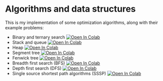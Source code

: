 # Algorithms and data structures

This is my implementation of some optimization algorithms, along with their example problems:

* Binary and ternary search [![Open In Colab](https://colab.research.google.com/assets/colab-badge.svg)](https://colab.research.google.com/drive/1m6WlTbrPjjgf2A7jwBeVTqL2vxaKYjMp?usp=sharing)
* Stack and queue [![Open In Colab](https://colab.research.google.com/assets/colab-badge.svg)](https://colab.research.google.com/drive/1lww8GwbQxXXQKmwGj-bAHZUq00az7NNy?usp=sharing)
* Heap [![Open In Colab](https://colab.research.google.com/assets/colab-badge.svg)](https://colab.research.google.com/drive/15ghMdaXxlNoWHnxb2swDZrhqL19xowa8?usp=sharing)
* Segment tree [![Open In Colab](https://colab.research.google.com/assets/colab-badge.svg)](https://colab.research.google.com/drive/1xoImUQ0ZRrHt4pY99dHVGw7ZZtaHYgPc?usp=sharing)
* Fenwick tree [![Open In Colab](https://colab.research.google.com/assets/colab-badge.svg)](https://colab.research.google.com/drive/1oitPocfizdXOFiVfRA2kwx-O-HDVddA4?usp=sharing)
* Breadth first search (BFS) [![Open In Colab](https://colab.research.google.com/assets/colab-badge.svg)](https://colab.research.google.com/drive/1b2zbPZ7VtmVDPVR1L6r8tzRgyJ0UIeUU?usp=sharing)
* Depth first search (DFS) [![Open In Colab](https://colab.research.google.com/assets/colab-badge.svg)](https://colab.research.google.com/drive/1jW9tF5Ja4jvJoUJ1fCImE6iq8abxgCh7?usp=sharing)
* Single source shortest path algorithms (SSSP) [![Open In Colab](https://colab.research.google.com/assets/colab-badge.svg)](https://colab.research.google.com/drive/1Zy-eyLeTPx7UjEPCVas1KVzmlyXiBdh2?usp=sharing)
